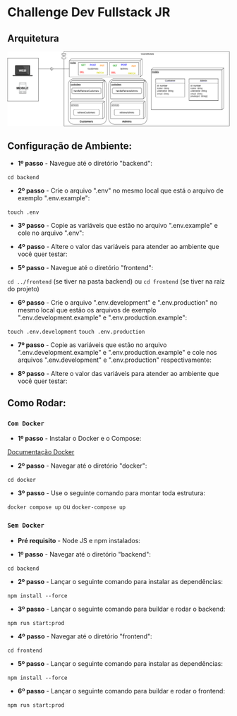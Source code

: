 # Challenge Dev Fullstack JR

## Arquitetura

[![arquitetura do sistema](./architecture/diagram.png)](https://drive.google.com/file/d/11s5IWWR5qIOuEwkogqgMeXm8Zqr6ocRV/view?usp=sharing)

## Configuração de Ambiente:

- <strong>1º passo</strong> - Navegue até o diretório "backend":

`cd backend`

- <strong>2º passo</strong> - Crie o arquivo ".env" no mesmo local que está o arquivo de exemplo ".env.example":

`touch .env`

- <strong>3º passo</strong> - Copie as variáveis que estão no arquivo ".env.example" e cole no arquivo ".env":

- <strong>4º passo</strong> - Altere o valor das variáveis para atender ao ambiente que você quer testar:

- <strong>5º passo</strong> - Navegue até o diretório "frontend":

`cd ../frontend` (se tiver na pasta backend) ou `cd frontend` (se tiver na raiz do projeto)

- <strong>6º passo</strong> - Crie o arquivo ".env.development" e ".env.production" no mesmo local que estão os arquivos de exemplo ".env.development.example" e ".env.production.example":

`touch .env.development`
`touch .env.production`

- <strong>7º passo</strong> - Copie as variáveis que estão no arquivo ".env.development.example" e ".env.production.example" e cole nos arquivos ".env.development" e ".env.production" respectivamente:

- <strong>8º passo</strong> - Altere o valor das variáveis para atender ao ambiente que você quer testar:

## Como Rodar:

### `Com Docker`

- <strong>1º passo</strong> - Instalar o Docker e o Compose:

<a href="https://docs.docker.com/">Documentação Docker</a>

- <strong>2º passo</strong> - Navegar até o diretório "docker":

`cd docker`

- <strong>3º passo</strong> - Use o seguinte comando para montar toda estrutura:

`docker compose up` ou `docker-compose up`

### `Sem Docker`

- <strong>Pré requisito</strong> - Node JS e npm instalados:

- <strong>1º passo</strong> - Navegar até o diretório "backend":

`cd backend`

- <strong>2º passo</strong> - Lançar o seguinte comando para instalar as dependências:

`npm install --force`

- <strong>3º passo</strong> - Lançar o seguinte comando para buildar e rodar o backend:

`npm run start:prod`

- <strong>4º passo</strong> - Navegar até o diretório "frontend":

`cd frontend`

- <strong>5º passo</strong> - Lançar o seguinte comando para instalar as dependências:

`npm install --force`

- <strong>6º passo</strong> - Lançar o seguinte comando para buildar e rodar o frontend:

`npm run start:prod`
